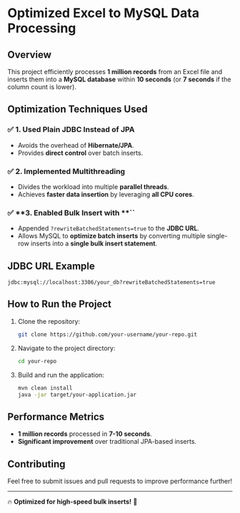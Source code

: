 # **Optimized Excel to MySQL Data Processing**

## **Overview**

This project efficiently processes **1 million records** from an Excel file and inserts them into a **MySQL database** within **10 seconds** (or **7 seconds** if the column count is lower).

## **Optimization Techniques Used**

### ✅ **1. Used Plain JDBC Instead of JPA**

- Avoids the overhead of **Hibernate/JPA**.
- Provides **direct control** over batch inserts.

### ✅ **2. Implemented Multithreading**

- Divides the workload into multiple **parallel threads**.
- Achieves **faster data insertion** by leveraging **all CPU cores**.

### ✅ **3. Enabled Bulk Insert with **``

- Appended `?rewriteBatchedStatements=true` to the **JDBC URL**.
- Allows MySQL to **optimize batch inserts** by converting multiple single-row inserts into a **single bulk insert statement**.

## **JDBC URL Example**

```plaintext
jdbc:mysql://localhost:3306/your_db?rewriteBatchedStatements=true
```

## **How to Run the Project**

1. Clone the repository:
   ```sh
   git clone https://github.com/your-username/your-repo.git
   ```
2. Navigate to the project directory:
   ```sh
   cd your-repo
   ```
3. Build and run the application:
   ```sh
   mvn clean install
   java -jar target/your-application.jar
   ```

## **Performance Metrics**

- **1 million records** processed in **7-10 seconds**.
- **Significant improvement** over traditional JPA-based inserts.

## **Contributing**

Feel free to submit issues and pull requests to improve performance further!

---

🔥 **Optimized for high-speed bulk inserts!** 🚀

